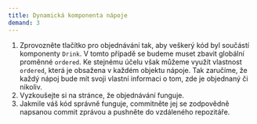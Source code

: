 ```yaml
---
title: Dynamická komponenta nápoje
demand: 3
---
```


1. Zprovozněte tlačítko pro objednávání tak, aby veškerý kód byl součástí komponenty `Drink`. V tomto případě se budeme muset zbavit globální proměnné `ordered`. Ke stejnému účelu však můžeme využít vlastnost `ordered`, která je obsažena v každém objektu nápoje. Tak zaručíme, že každý nápoj bude mít svoji vlastní informaci o tom, zde je objednaný či nikoliv.
1. Vyzkoušejte si na stránce, že objednávání funguje.
1. Jakmile váš kód správně funguje, commitněte jej se zodpovědně napsanou commit zprávou a pushněte do vzdáleného repozitáře.
